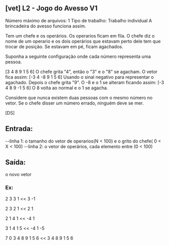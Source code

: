 ## [vet] L2 - Jogo do Avesso V1
 Número máximo de arquivos: 1
Tipo de trabalho:  Trabalho individual
A brincadeira do avesso funciona assim.

Tem um chefe e os operários.
Os operarios ficam em fila.
O chefe diz o nome de um operario e os dois operários
que estavam perto dele tem que trocar de posição.
Se estavam em pé, ficam agachados.

Suponha a seguinte configuração onde cada número
representa uma pessoa.

[3 4 8 9 1 5 6]
O chefe grita "4", então o "3" e o "8" se agacham.
O vetor fica assim:
[-3 4 -8 9 1 5 6]
Usando o sinal negativo para representar o agachado.
Depois o chefe grita "9". O -8 e o 1 se alteram ficando
assim:
[-3 4 8 9 -1 5 6]
O 8 volta ao normal e o 1 se agacha.

Considere que nunca existem duas pessoas com o mesmo número
no vetor. Se o chefe disser um número errado, ninguém deve
se mer.

[DS]
## Entrada:
--linha 1: o tamanho do vetor de operarios(N < 100) e o grito do chefe( 0 < X < 100)
--linha 2: o vetor de operários, cada elemento entre (0 < 100)
## Saída:
o novo vetor

### Ex:
>>
2 3
3 1
<<
3 -1

>>
2 3
2 1
<<
2 1

>>
2 1
4 1
<<
-4 1

>>
3 1
4 1 5
<<
-4 1 -5

>>
7 0
3 4 8 9 1 5 6
<<
3 4 8 9 1 5 6